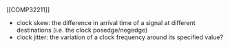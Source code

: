 [[COMP32211]]

- clock skew: the difference in arrival time of a signal at different destinations (i.e. the clock posedge/negedge)
- clock jitter: the variation of a clock frequency around its specified value?